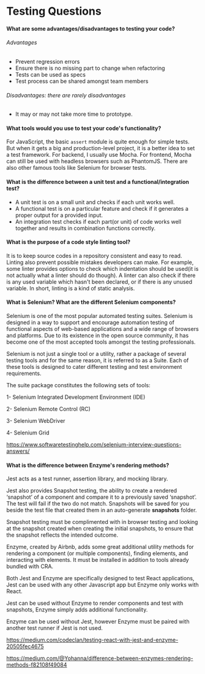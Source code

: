 # Testing Questions

#### What are some advantages/disadvantages to testing your code?

###### Advantages

- Prevent regression errors
- Ensure there is no missing part to change when refactoring
- Tests can be used as specs
- Test process can be shared amongst team members

###### Disadvantages: there are rarely disadvantages

- It may or may not take more time to prototype.

#### What tools would you use to test your code's functionality?

For JavaScript, the basic `assert` module is quite enough for simple tests.
But when it gets a big and production-level project, it is a better idea to
set a test framework. For backend, I usually use Mocha. For frontend, Mocha
can still be used with headless browsers such as PhantomJS. There are also
other famous tools like Selenium for browser tests.

#### What is the difference between a unit test and a functional/integration test?

- A unit test is on a small unit and checks if each unit works well.
- A functional test is on a particular feature and check if it generates a
  proper output for a provided input.
- An integration test checks if each part(or unit) of code works well together
  and results in combination functions correctly.

#### What is the purpose of a code style linting tool?

It is to keep source codes in a repository consistent and easy to read. Linting
also prevent possible mistakes developers can make. For example, some linter
provides options to check which indentation should be used(it is not actually
what a linter should do though). A linter can also check if there is any used
variable which hasn't been declared, or if there is any unused variable. In
short, linting is a kind of static analysis.

#### What is Selenium? What are the different Selenium components?

Selenium is one of the most popular automated testing suites. Selenium is designed in a way to support and encourage automation testing of functional aspects of web-based applications and a wide range of browsers and platforms. Due to its existence in the open source community, it has become one of the most accepted tools amongst the testing professionals.

Selenium is not just a single tool or a utility, rather a package of several testing tools and for the same reason, it is referred to as a Suite. Each of these tools is designed to cater different testing and test environment requirements.

The suite package constitutes the following sets of tools:

1- Selenium Integrated Development Environment (IDE)

2- Selenium Remote Control (RC)

3- Selenium WebDriver

4- Selenium Grid

https://www.softwaretestinghelp.com/selenium-interview-questions-answers/


#### What is the difference between Enzyme's rendering methods?


Jest acts as a test runner, assertion library, and mocking library.

Jest also provides Snapshot testing, the ability to create a rendered ‘snapshot’ of a component and compare it to a previously saved ‘snapshot’. The test will fail if the two do not match. Snapshots will be saved for you beside the test file that created them in an auto-generate __snapshots__ folder.

Snapshot testing must be complimented with in browser testing and looking at the snapshot created when creating the initial snapshots, to ensure that the snapshot reflects the intended outcome.

Enzyme, created by Airbnb, adds some great additional utility methods for rendering a component (or multiple components), finding elements, and interacting with elements. It must be installed in addition to tools already bundled with CRA.

Both Jest and Enzyme are specifically designed to test React applications, Jest can be used with any other Javascript app but Enzyme only works with React.

Jest can be used without Enzyme to render components and test with snapshots, Enzyme simply adds additional functionality.

Enzyme can be used without Jest, however Enzyme must be paired with another test runner if Jest is not used.

https://medium.com/codeclan/testing-react-with-jest-and-enzyme-20505fec4675

https://medium.com/@Yohanna/difference-between-enzymes-rendering-methods-f82108f49084
